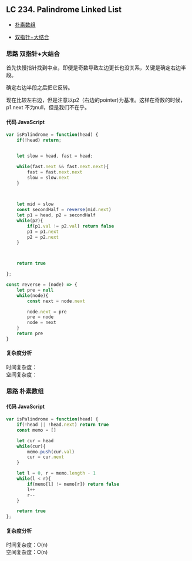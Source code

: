 ## LC 234. Palindrome Linked List

- [朴素数组](#思路-朴素数组)

- [双指针+大结合](#思路-双指针+大结合)

### 思路 双指针+大结合
首先快慢指针找到中点，即便是奇数导致左边更长也没关系，关键是确定右边半段。

确定右边半段之后把它反转。

现在比较左右边，但是注意以p2（右边的pointer)为基准。这样在奇数的时候，p1.next 不为null，但是我们不在乎。
#### 代码 JavaScript

```JavaScript
var isPalindrome = function(head) {
    if(!head) return;


    let slow = head, fast = head;

    while(fast.next && fast.next.next){
        fast = fast.next.next
        slow = slow.next
    }

   

    let mid = slow
    const secondHalf = reverse(mid.next)
    let p1 = head, p2 = secondHalf
    while(p2){
        if(p1.val != p2.val) return false
        p1 = p1.next
        p2 = p2.next
    }



    return true

};

const reverse = (node) => {
    let pre = null
    while(node){
        const next = node.next

        node.next = pre
        pre = node
        node = next
    }
    return pre
}

```

#### 复杂度分析
时间复杂度： </br>
空间复杂度：





### 思路 朴素数组

#### 代码 JavaScript

```JavaScript
var isPalindrome = function(head) {
    if(!head || !head.next) return true
    const memo = []

    let cur = head
    while(cur){
        memo.push(cur.val)
        cur = cur.next
    }

    let l = 0, r = memo.length - 1
    while(l < r){
        if(memo[l] != memo[r]) return false
        l++
        r--
    }

    return true
};

```

#### 复杂度分析
时间复杂度：O(n) </br>
空间复杂度：O(n)



